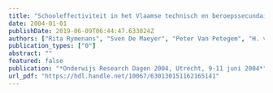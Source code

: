 ```yaml
---
title: "Schooleffectiviteit in het Vlaamse technisch en beroepssecundair onderwijs: een multivariate multilevelanalyse"
date: 2004-01-01
publishDate: 2019-06-09T06:44:47.633024Z
authors: ["Rita Rymenans", "Sven De Maeyer", "Peter Van Petegem", "H. van den Bergh", "Gert Rijlaarsdam"]
publication_types: ["0"]
abstract: ""
featured: false
publication: "*Onderwijs Research Dagen 2004, Utrecht, 9-11 juni 2004*"
url_pdf: "https://hdl.handle.net/10067/630130151162165141"
---
```


